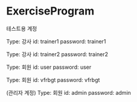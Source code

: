 # ExerciseProgram

테스트용 계정

Type: 강사
id: trainer1
password: trainer1

Type: 강사
id: trainer2
password: trainer2

Type: 회원
id: user
password: user

Type: 회원
id: vfrbgt
password: vfrbgt

(관리자 계정)
Type: 회원
id: admin
password: admin
